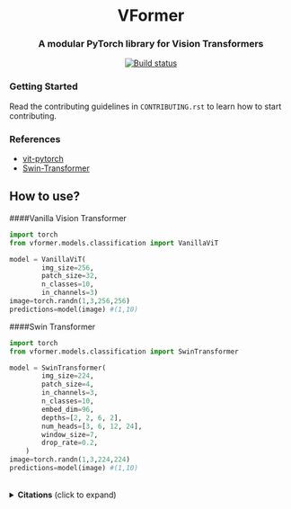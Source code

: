 <h1 align="center">VFormer</h1>
<h3 align="center">A modular PyTorch library for Vision Transformers</h3>

<div align='center'>

[![Build status](https://github.com/SforAiDl/vformer/actions/workflows/package-test.yml/badge.svg)](https://github.com/SforAiDl/vformer/actions/workflows/package-test.yml)

</div>

### Getting Started

Read the contributing guidelines in `CONTRIBUTING.rst` to learn how to start contributing.

### References

- [vit-pytorch](https://github.com/lucidrains/vit-pytorch)
- [Swin-Transformer](https://github.com/microsoft/Swin-Transformer)

##   How to use?
####Vanilla Vision Transformer
```python
import torch
from vformer.models.classification import VanillaViT

model = VanillaViT(
        img_size=256,
        patch_size=32,
        n_classes=10,
        in_channels=3)
image=torch.randn(1,3,256,256)
predictions=model(image) #(1,10)
```
####Swin Transformer
```python
import torch
from vformer.models.classification import SwinTransformer

model = SwinTransformer(
        img_size=224,
        patch_size=4,
        in_channels=3,
        n_classes=10,
        embed_dim=96,
        depths=[2, 2, 6, 2],
        num_heads=[3, 6, 12, 24],
        window_size=7,
        drop_rate=0.2,
    )
image=torch.randn(1,3,224,224)
predictions=model(image) #(1,10)
```



<br>
<details>
  <summary><strong>Citations</strong> (click to expand)</summary>

```bibtex
Vanilla Transformer
@article{dosovitskiy2020vit,
  title={An Image is Worth 16x16 Words: Transformers for Image Recognition at Scale},
  author={Dosovitskiy, Alexey and Beyer, Lucas and Kolesnikov, Alexander and Weissenborn, Dirk and Zhai, Xiaohua and Unterthiner, Thomas and  Dehghani, Mostafa and Minderer, Matthias and Heigold, Georg and Gelly, Sylvain and Uszkoreit, Jakob and Houlsby, Neil},
  journal={ICLR},
  year={2021}
}
```
```bibtex
Swin Transformer
@article{liu2021Swin,
  title={Swin Transformer: Hierarchical Vision Transformer using Shifted Windows},
  author={Liu, Ze and Lin, Yutong and Cao, Yue and Hu, Han and Wei, Yixuan and Zhang, Zheng and Lin, Stephen and Guo, Baining},
  journal={arXiv preprint arXiv:2103.14030},
  year={2021}
}
```

</details>
